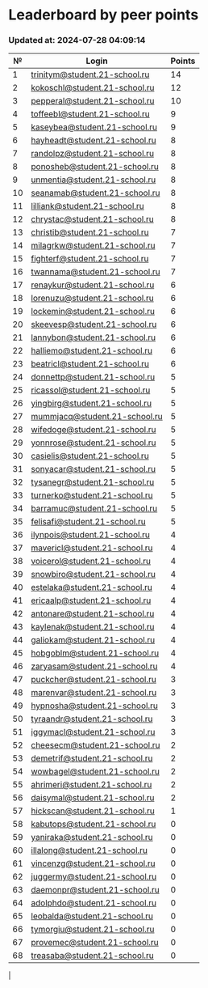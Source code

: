 # Leaderboard by peer points

### Updated at: 2024-07-28 04:09:14

| № | Login | Points |
|---|-------|--------|
|1|trinitym@student.21-school.ru|14|
|2|kokoschl@student.21-school.ru|12|
|3|pepperal@student.21-school.ru|10|
|4|toffeebl@student.21-school.ru|9|
|5|kaseybea@student.21-school.ru|9|
|6|hayheadt@student.21-school.ru|8|
|7|randolpz@student.21-school.ru|8|
|8|ponosheb@student.21-school.ru|8|
|9|unmentia@student.21-school.ru|8|
|10|seanamab@student.21-school.ru|8|
|11|lilliank@student.21-school.ru|8|
|12|chrystac@student.21-school.ru|8|
|13|christib@student.21-school.ru|7|
|14|milagrkw@student.21-school.ru|7|
|15|fighterf@student.21-school.ru|7|
|16|twannama@student.21-school.ru|7|
|17|renaykur@student.21-school.ru|6|
|18|lorenuzu@student.21-school.ru|6|
|19|lockemin@student.21-school.ru|6|
|20|skeevesp@student.21-school.ru|6|
|21|lannybon@student.21-school.ru|6|
|22|halliemo@student.21-school.ru|6|
|23|beatricl@student.21-school.ru|6|
|24|donnettp@student.21-school.ru|5|
|25|ricassol@student.21-school.ru|5|
|26|yingbirg@student.21-school.ru|5|
|27|mummjacq@student.21-school.ru|5|
|28|wifedoge@student.21-school.ru|5|
|29|yonnrose@student.21-school.ru|5|
|30|casielis@student.21-school.ru|5|
|31|sonyacar@student.21-school.ru|5|
|32|tysanegr@student.21-school.ru|5|
|33|turnerko@student.21-school.ru|5|
|34|barramuc@student.21-school.ru|5|
|35|felisafi@student.21-school.ru|5|
|36|ilynpois@student.21-school.ru|4|
|37|mavericl@student.21-school.ru|4|
|38|voicerol@student.21-school.ru|4|
|39|snowbiro@student.21-school.ru|4|
|40|estelaka@student.21-school.ru|4|
|41|ericaalp@student.21-school.ru|4|
|42|antonare@student.21-school.ru|4|
|43|kaylenak@student.21-school.ru|4|
|44|galiokam@student.21-school.ru|4|
|45|hobgoblm@student.21-school.ru|4|
|46|zaryasam@student.21-school.ru|4|
|47|puckcher@student.21-school.ru|3|
|48|marenvar@student.21-school.ru|3|
|49|hypnosha@student.21-school.ru|3|
|50|tyraandr@student.21-school.ru|3|
|51|iggymacl@student.21-school.ru|3|
|52|cheesecm@student.21-school.ru|2|
|53|demetrif@student.21-school.ru|2|
|54|wowbagel@student.21-school.ru|2|
|55|ahrimeri@student.21-school.ru|2|
|56|daisymal@student.21-school.ru|2|
|57|hickscan@student.21-school.ru|1|
|58|kabutops@student.21-school.ru|0|
|59|yaniraka@student.21-school.ru|0|
|60|illalong@student.21-school.ru|0|
|61|vincenzg@student.21-school.ru|0|
|62|juggermy@student.21-school.ru|0|
|63|daemonpr@student.21-school.ru|0|
|64|adolphdo@student.21-school.ru|0|
|65|leobalda@student.21-school.ru|0|
|66|tymorgiu@student.21-school.ru|0|
|67|provemec@student.21-school.ru|0|
|68|treasaba@student.21-school.ru|0|
|
